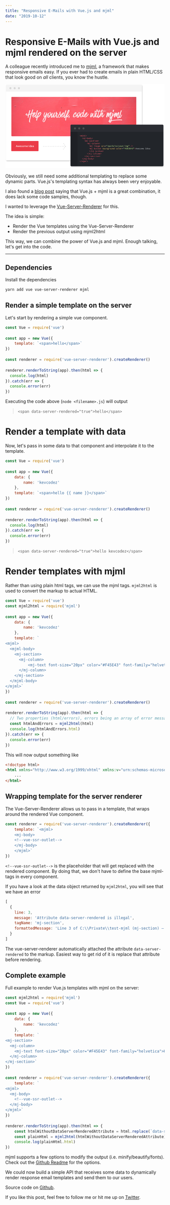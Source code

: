 ```yaml
---
title: "Responsive E-Mails with Vue.js and mjml"
date: "2019-10-12"
---
```


# Responsive E-Mails with Vue.js and mjml rendered on the server

A colleague recently introduced me to [mjml](https://mjml.io/), a framework that makes responsive emails easy.
If you ever had to create emails in plain HTML/CSS that look good on *all* clients, you know the hustle.

![mjml](./mjml.png)

Obviously, we still need some additional templating to replace some dynamic parts. 
Vue.js's templating syntax has always been very enjoyable.

I also found a [blog post](https://medium.com/@terencebezman/progressive-emails-using-vue-mjml-947c7764abd3) saying that Vue.js + mjml is a great combination, it does lack some code samples, though.

I wanted to leverage the [Vue-Server-Renderer](https://ssr.vuejs.org/) for this.

The idea is simple:

* Render the Vue templates using the Vue-Server-Renderer
* Render the previous output using mjml2html

This way, we can combine the power of Vue.js and mjml.
Enough talking, let's get into the code.

-----

## Dependencies

Install the dependencies

```sh
yarn add vue vue-server-renderer mjml
```

## Render a simple template on the server

Let's start by rendering a simple vue component.

```js
const Vue = require('vue')

const app = new Vue({
    template: `<span>hello</span>`
})

const renderer = require('vue-server-renderer').createRenderer()

renderer.renderToString(app).then(html => {
  console.log(html)
}).catch(err => {
  console.error(err)
})
```

Executing the code above (`node <filename>.js`) will output

> `<span data-server-rendered="true">hello</span>`

# Render a template with data

Now, let's pass in some data to that component and interpolate it to the template.

```js
const Vue = require('vue')

const app = new Vue({
    data: {
        name: 'kevcodez'
    },
    template: `<span>hello {{ name }}</span>`
})

const renderer = require('vue-server-renderer').createRenderer()

renderer.renderToString(app).then(html => {
  console.log(html)
}).catch(err => {
  console.error(err)
})
```

> `<span data-server-rendered="true">hello kevcodez</span>`

# Render templates with mjml

Rather than using plain html tags, we can use the mjml tags.
`mjml2html` is used to convert the markup to actual HTML.

```js
const Vue = require('vue')
const mjml2html = require('mjml')

const app = new Vue({
    data: {
        name: 'kevcodez'
    },
    template: `
<mjml>
  <mjml-body>
    <mj-section>
      <mj-column>
          <mj-text font-size="20px" color="#F45E43" font-family="helvetica">Hello {{ name }}</mj-text>
      </mj-column>
    </mj-section>
  </mjml-body>
</mjml>`
})

const renderer = require('vue-server-renderer').createRenderer()

renderer.renderToString(app).then(html => {
  // Two properties (html/errors), errors being an array of error messages that occured during template rendering
  const htmlAndErrors = mjml2html(html)
  console.log(htmlAndErrors.html)
}).catch(err => {
  console.error(err)
})
```

This will now output something like

```html
<!doctype html>
<html xmlns="http://www.w3.org/1999/xhtml" xmlns:v="urn:schemas-microsoft-com:vml" xmlns:o="urn:schemas-microsoft-com:office:office">
    ...
</html>
```

## Wrapping template for the server renderer

The Vue-Server-Renderer allows us to pass in a template, that wraps around the rendered Vue component.

```js
const renderer = require('vue-server-renderer').createRenderer({
    template: `<mjml>
    <mj-body>
    <!--vue-ssr-outlet-->
    </mj-body>
    </mjml>`
})
```

`<!--vue-ssr-outlet-->` is the placeholder that will get replaced with the rendered component.
By doing that, we don't have to define the base mjml-tags in every component.

If you have a look at the data object returned by `mjml2html`, you will see that we have an error

```js
[
  {
    line: 3,
    message: 'Attribute data-server-rendered is illegal',
    tagName: 'mj-section',
    formattedMessage: 'Line 3 of C:\\Private\\test-mjml (mj-section) — Attribute data-server-rendered is illegal'
  }
]
```

The vue-server-renderer automatically attached the attribute `data-server-rendered` to the markup.
Easiest way to get rid of it is replace that attribute before rendering.

## Complete example

Full example to render Vue.js templates with mjml on the server:

```js
const mjml2html = require('mjml')
const Vue = require('vue')

const app = new Vue({
    data: {
        name: 'kevcodez'
    },
    template: `
<mj-section>
  <mj-column>
    <mj-text font-size="20px" color="#F45E43" font-family="helvetica">Hello {{ name }}</mj-text>
  </mj-column>
</mj-section>`
})

const renderer = require('vue-server-renderer').createRenderer({
    template: `
<mjml>
  <mj-body>
    <!--vue-ssr-outlet-->
  </mj-body>
</mjml>`
})

renderer.renderToString(app).then(html => {
    const htmlWithoutDataServerRenderedAttribute = html.replace(`data-server-rendered="true"`, '')
    const plainHtml = mjml2html(htmlWithoutDataServerRenderedAttribute)
    console.log(plainHtml.html)
})
```

mjml supports a few options to modify the output (i.e. minify/beautify/fonts).
Check out the [Github Readme](https://github.com/mjmlio/mjml) for the options.

We could now build a simple API that receives some data to dynamically render response email templates and send them to our users.

Source code on [Github](https://github.com/kevcodez/vuejs-server-renderer-mjml).

If you like this post, feel free to follow me or hit me up on [Twitter](https://twitter.com/kevcodez).